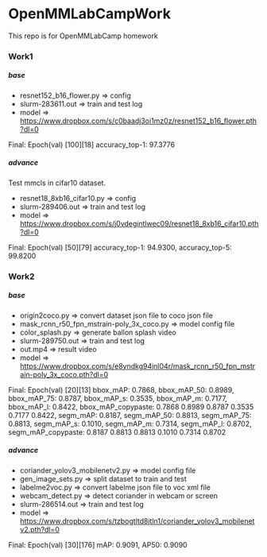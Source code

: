 # OpenMMLabCampWork
This repo is for OpenMMLabCamp homework

### Work1

##### base
- resnet152_b16_flower.py => config
- slurm-283611.out => train and test log
- model => https://www.dropbox.com/s/c0baadj3oi1mz0z/resnet152_b16_flower.pth?dl=0

Final: Epoch(val) [100][18]	accuracy_top-1: 97.3776

##### advance

Test mmcls in cifar10 dataset.

- resnet18_8xb16_cifar10.py => config
- slurm-289406.out => train and test log
- model => https://www.dropbox.com/s/j0vdegintlwec09/resnet18_8xb16_cifar10.pth?dl=0

Final: Epoch(val) [50][79]	accuracy_top-1: 94.9300, accuracy_top-5: 99.8200


### Work2

##### base

- origin2coco.py => convert dataset json file to coco json file
- mask_rcnn_r50_fpn_mstrain-poly_3x_coco.py => model config file
- color_splash.py => generate ballon splash video
- slurm-289750.out => train and test log
- out.mp4 => result video
- model => https://www.dropbox.com/s/e8yndkg94jnl04r/mask_rcnn_r50_fpn_mstrain-poly_3x_coco.pth?dl=0

Final: Epoch(val) [20][13]	bbox_mAP: 0.7868, bbox_mAP_50: 0.8989, bbox_mAP_75: 0.8787, bbox_mAP_s: 0.3535, bbox_mAP_m: 0.7177, bbox_mAP_l: 0.8422, bbox_mAP_copypaste: 0.7868 0.8989 0.8787 0.3535 0.7177 0.8422, segm_mAP: 0.8187, segm_mAP_50: 0.8813, segm_mAP_75: 0.8813, segm_mAP_s: 0.1010, segm_mAP_m: 0.7314, segm_mAP_l: 0.8702, segm_mAP_copypaste: 0.8187 0.8813 0.8813 0.1010 0.7314 0.8702

##### advance

- coriander_yolov3_mobilenetv2.py => model config file
- gen_image_sets.py => split dataset to train and test
- labelme2voc.py => convert labelme json file to voc xml file
- webcam_detect.py => detect coriander in webcam or screen
- slurm-286514.out => train and test log
- model => https://www.dropbox.com/s/tzbogtltd8jtln1/coriander_yolov3_mobilenetv2.pth?dl=0

Final: Epoch(val) [30][176]	mAP: 0.9091, AP50: 0.9090